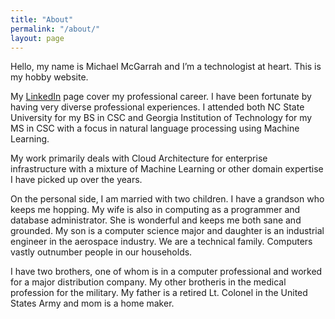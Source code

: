 ```yaml
---
title: "About"
permalink: "/about/"
layout: page
---
```


Hello, my name is Michael McGarrah and I’m a technologist at heart. This is my hobby website.

My [LinkedIn](https://www.linkedin.com/in/michaelmcgarrah/) page cover my professional career. I have been fortunate by having very diverse professional experiences. I attended both NC State University for my BS in CSC and Georgia Institution of Technology for my MS in CSC with a focus in natural language processing using Machine Learning.

My work primarily deals with Cloud Architecture for enterprise infrastructure with a mixture of Machine Learning or other domain expertise I have picked up over the years.

On the personal side, I am married with two children. I have a grandson who keeps me hopping. My wife is also in computing as a programmer and database administrator. She is wonderful and keeps me both sane and grounded. My son is a computer science major and daughter is an industrial engineer in the aerospace industry. We are a technical family. Computers vastly outnumber people in our households.

I have two brothers, one of whom is in a computer professional and worked for a major distribution company. My other brotheris in the medical profession for the military. My father is a retired Lt. Colonel in the United States Army and mom is a home maker.
